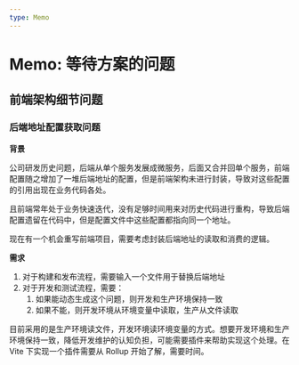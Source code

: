```yaml
---
type: Memo
---
```


# Memo: 等待方案的问题

## 前端架构细节问题

### 后端地址配置获取问题

**背景**

公司研发历史问题，后端从单个服务发展成微服务，后面又合并回单个服务，前端配置随之增加了一堆后端地址的配置，但是前端架构未进行封装，导致对这些配置的引用出现在业务代码各处。

且前端常年处于业务快速迭代，没有足够时间用来对历史代码进行重构，导致后端配置遗留在代码中，但是配置文件中这些配置都指向同一个地址。

现在有一个机会重写前端项目，需要考虑封装后端地址的读取和消费的逻辑。

**需求**

1. 对于构建和发布流程，需要输入一个文件用于替换后端地址
2. 对于开发和测试流程，需要：
   1. 如果能动态生成这个问题，则开发和生产环境保持一致
   2. 如果不能，则开发环境从环境变量中读取，生产从文件读取

目前采用的是生产环境读文件，开发环境读环境变量的方式。想要开发环境和生产环境保持一致，降低开发维护的认知负担，可能需要插件来帮助实现这个处理。在 Vite 下实现一个插件需要从 Rollup 开始了解，需要时间。
